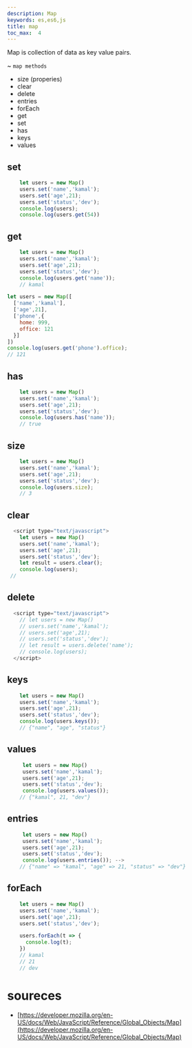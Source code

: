 ```yaml
---
description: Map
keywords: es,es6,js
title: map
toc_max:  4
---
```


Map is collection of data as key value pairs.

~ `map methods`

* size (properies)
* clear
* delete
* entries
* forEach
* get
* set
* has
* keys
* values

## set

```js
    let users = new Map()
    users.set('name','kamal');
    users.set('age',21);
    users.set('status','dev');
    console.log(users);
    console.log(users.get(54))
```

## get

```js
    let users = new Map()
    users.set('name','kamal');
    users.set('age',21);
    users.set('status','dev');
    console.log(users.get('name'));
    // kamal
```

```js
let users = new Map([
  ['name','kamal'],
  ['age',21],
  ['phone',{
    home: 999,
    office: 121
  }]
])
console.log(users.get('phone').office);
// 121
```

## has

```js
    let users = new Map()
    users.set('name','kamal');
    users.set('age',21);
    users.set('status','dev');
    console.log(users.has('name'));
    // true
```

## size
```js
    let users = new Map()
    users.set('name','kamal');
    users.set('age',21);
    users.set('status','dev');
    console.log(users.size);
    // 3
```

## clear

```js
  <script type="text/javascript">
    let users = new Map()
    users.set('name','kamal');
    users.set('age',21);
    users.set('status','dev');
    let result = users.clear();
    console.log(users);
 //
```
## delete

```js
  <script type="text/javascript">
    // let users = new Map()
    // users.set('name','kamal');
    // users.set('age',21);
    // users.set('status','dev');
    // let result = users.delete('name');
    // console.log(users);
  </script>
```



## keys

```js
    let users = new Map()
    users.set('name','kamal');
    users.set('age',21);
    users.set('status','dev');
    console.log(users.keys());
    // {"name", "age", "status"}
```

## values

```js
     let users = new Map()
     users.set('name','kamal');
     users.set('age',21);
     users.set('status','dev');
     console.log(users.values());
    // {"kamal", 21, "dev"}
```

## entries

```js
     let users = new Map()
     users.set('name','kamal');
     users.set('age',21);
     users.set('status','dev');
     console.log(users.entries()); -->
    // {"name" => "kamal", "age" => 21, "status" => "dev"}
```
## forEach

```js
    let users = new Map()
    users.set('name','kamal');
    users.set('age',21);
    users.set('status','dev');

    users.forEach(t => {
      console.log(t);
    })
    // kamal
    // 21
    // dev
```

# soureces

* [https://developer.mozilla.org/en-US/docs/Web/JavaScript/Reference/Global_Objects/Map](https://developer.mozilla.org/en-US/docs/Web/JavaScript/Reference/Global_Objects/Map)
